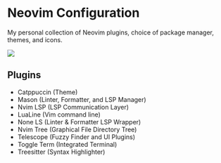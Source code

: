 # Neovim Configuration

My personal collection of Neovim plugins, choice of package manager, themes, and icons.

![]("screenshot.png")

## Plugins
- Catppuccin (Theme)
- Mason (Linter, Formatter, and LSP Manager)
- Nvim LSP (LSP Communication Layer)
- LuaLine (Vim command line)
- None LS (Linter & Formatter LSP Wrapper)
- Nvim Tree (Graphical File Directory Tree)
- Telescope (Fuzzy Finder and UI Plugins)
- Toggle Term (Integrated Terminal)
- Treesitter (Syntax Highlighter)
